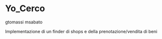 # Yo_Cerco

gtomassi msabato

Implementazione di un finder di shops e della prenotazione/vendita di beni